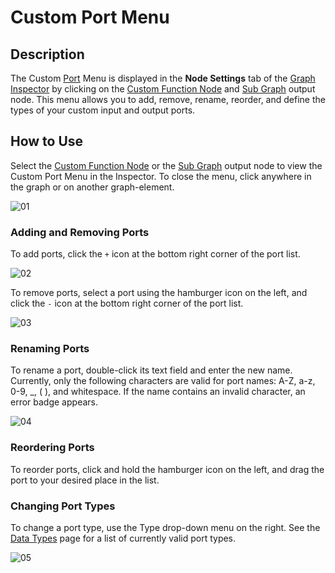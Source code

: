 # Custom Port Menu

## Description 
The Custom [Port](Port.md) Menu is displayed in the **Node Settings** tab of the [Graph Inspector]() by clicking on the [Custom Function Node](Custom-Function-Node.md) and [Sub Graph](Sub-graph.md) output node. This menu allows you to add, remove, rename, reorder, and define the types of your custom input and output ports. 

## How to Use 
Select the [Custom Function Node](Custom-Function-Node.md) or the [Sub Graph](Sub-graph.md) output node to view the Custom Port Menu in the Inspector. To close the menu, click anywhere in the graph or on another graph-element. 

![01](images/Custom-Port-Menu-Empty.png)

### Adding and Removing Ports
To add ports, click the `+` icon at the bottom right corner of the port list. 

![02](images/Custom-Port-Menu-Add.png)

To remove ports, select a port using the hamburger icon on the left, and click the `-` icon at the bottom right corner of the port list.

![03](images/Custom-Port-Menu-Remove.png)

### Renaming Ports
To rename a port, double-click its text field and enter the new name. Currently, only the following characters are valid for port names: A-Z, a-z, 0-9, _, ( ), and whitespace. If the name contains an invalid character, an error badge appears.

![04](images/Custom-Port-Menu-Rename.png)

### Reordering Ports
To reorder ports, click and hold the hamburger icon on the left, and drag the port to your desired place in the list.

### Changing Port Types
To change a port type, use the Type drop-down menu on the right. See the [Data Types](Data-Types.md) page for a list of currently valid port types.

![05](images/Custom-Port-Menu-Type.png)
